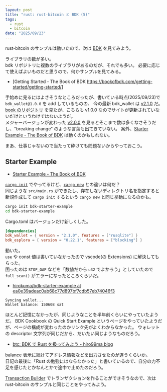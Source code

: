 ```yaml
---
layout: post
title: "rust: rust-bitcoin と BDK (5)"
tags:
  - rust
  - bitcoin
date: "2025/09/23"
---
```


rust-bitcoin のサンプルは動いたので、次は [BDK](https://github.com/bitcoindevkit) を見てみよう。

ライブラリの数が多い。  
bdk リポジトリに複数のライブラリがあるのだが、それでも多い。
必要に応じて使えばよいものだと思うので、何かサンプルを見てみる。

* [Getting Started - The Book of BDK https://bookofbdk.com/getting-started/getting-started/]

手始めに見るにはよさそうなところだったが、書いている時点(2025/09/23)で `bdk_wallet@1.0.0` を add しているものの、
今の最新 bdk_wallet は [v2.1.0](https://github.com/bitcoindevkit/bdk_wallet/releases/tag/wallet-2.1.0) だ。  
[book のリポジトリ](https://github.com/bitcoindevkit/book-of-bdk/tree/3a0832dde2e130fd048e8f3af7534812aaa865f9/docs/getting-started) を見たが、こちらも v1.0.0 なのでサイトが更新されていないだけというわけではないようだ。  
メジャーバージョンが変わった [v2.0.0](https://github.com/bitcoindevkit/bdk_wallet/releases/tag/wallet-2.0.0) を見るとそこまで数は多くなさそうだし、"breaking change" のような言葉も出てきていない。
案外、[Starter Example - The Book of BDK](https://bookofbdk.com/cookbook/starter-example/) は動くのかもしれない。

まあ、仕事じゃないので当たって砕けても問題ないからやっておこう。

## Starter Example

* [Starter Example - The Book of BDK](https://bookofbdk.com/cookbook/starter-example/)

[`cargo init`](https://doc.rust-lang.org/cargo/commands/cargo-init.html) でやってるけど、[`cargo new`](https://doc.rust-lang.org/cargo/commands/cargo-new.html) との違いは何だ？  
同じような `src/main.rs` ができたし、存在しないディレクトリ名を指定すると新規作成して `cargo init` するという `cargo new` と同じ挙動になるのかも。

```bash
cargo init bdk-starter-example
cd bdk-starter-example
```

Cargo.toml はバージョンだけ新しくした。

```toml
[dependencies]
bdk_wallet = { version = "2.1.0", features = ["rusqlite"] }
bdk_esplora = { version = "0.22.1", features = ["blocking"] }
```

動いた。  
`use` や const 値は書いていなかったので vscode(の Extensions) に解決してもらった。  
困ったのは `STOP_GAP` などを「数値だから `u32` でよかろう」としていたので `full_scan()` がエラーになったところくらいだ。

* [hirokuma/bdk-starter-example at ea0e39adeac0ab68c77d897bf7cdb57eb74046f3](https://github.com/hirokuma/bdk-starter-example/tree/ea0e39adeac0ab68c77d897bf7cdb57eb74046f3)

```log
Syncing wallet...
Wallet balance: 150608 sat
```

ほとんど記憶になかったが、同じようなことを半年前くらいにやっていたようだ。
BDK Cookbook の Quick Start Example というページをやっていたようだが、ページの構成が変わったのかリンク先がよくわからなかった。
ウォレットの descriptor 文字列が同じだから、だいたい同じようなものだろう。

* [btc: BDK で Rust を扱ってみよう - hiro99ma blog](https://blog.hirokuma.work/2025/03/20250304-btc.html)

balance 表示に続けてアドレス情報などを出力させたのが違うくらいか。  
日記の最後に「Rust の勉強にはならなかった」と書いているので、自分の力不足を感じたとかなんとかで途中で止めたのだろう。

[Transaction Builder](https://bookofbdk.com/cookbook/transactions/transaction-builder/) でトランザクションを作ることができそうなので、次は rust-bitcoin のサンプルと同じことをやってみよう。
